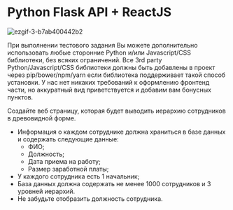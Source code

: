 # Python Flask API + ReactJS

![ezgif-3-b7ab400442b2](https://user-images.githubusercontent.com/12528718/132770074-c92c7d47-8c56-49fc-8d8b-3c1ba1267ef8.gif)

При выполнении тестового задания Вы можете дополнительно использовать любые сторонние Python и/или Javascript/CSS библиотеки, 
без всяких ограничений. 
Все 3rd party Python/Javascript/CSS библиотеки должны быть добавлены в проект через pip/bower/npm/yarn если библиотека поддерживает 
такой способ установки.
У нас нет никаких требований к оформлению фронтенд части, но аккуратный вид приветствуется и добавим вам бонусных пунктов.

Создайте веб страницу, которая будет выводить иерархию сотрудников в древовидной форме. 
* Информация о каждом сотруднике должна храниться в базе данных и содержать следующие данные: 
  * ФИО; 
  * Должность; 
  * Дата приема на работу; 
  * Размер заработной платы; 
* У каждого сотрудника есть 1 начальник; 
* База данных должна содержать не менее 1000 сотрудников и 3 уровней иерархий. 
* Не забудьте отобразить должность сотрудника.

